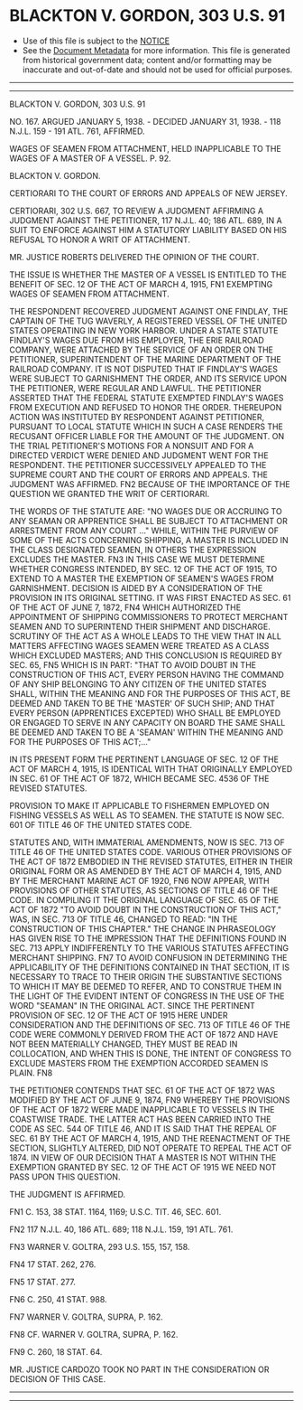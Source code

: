 ---
---

# BLACKTON V. GORDON, 303 U.S. 91

* Use of this file is subject to the [NOTICE](https://github.com/publicdocs/notice/blob/master/NOTICE)
* See the [Document Metadata](../../../) for more information.
  This file is generated from historical government data; content and/or formatting may be inaccurate and out-of-date and should not be used for official purposes.

----------
----------

BLACKTON V. GORDON, 303 U.S. 91

NO. 167.  ARGUED JANUARY 5, 1938.  - DECIDED JANUARY 31, 1938.  - 118 N.J.L. 159 -  191 ATL. 761, AFFIRMED.

WAGES OF SEAMEN FROM ATTACHMENT, HELD INAPPLICABLE TO THE WAGES OF A MASTER OF A VESSEL.  P. 92.

BLACKTON V. GORDON.

CERTIORARI TO THE COURT OF ERRORS AND APPEALS OF NEW JERSEY.

CERTIORARI, 302 U.S. 667, TO REVIEW A JUDGMENT AFFIRMING A JUDGMENT AGAINST THE PETITIONER, 117 N.J.L. 40; 186 ATL. 689, IN A SUIT TO ENFORCE AGAINST HIM A STATUTORY LIABILITY BASED ON HIS REFUSAL TO HONOR A WRIT OF ATTACHMENT.

MR. JUSTICE ROBERTS DELIVERED THE OPINION OF THE COURT.

THE ISSUE IS WHETHER THE MASTER OF A VESSEL IS ENTITLED TO THE BENEFIT OF SEC. 12 OF THE ACT OF MARCH 4, 1915,  FN1  EXEMPTING WAGES OF SEAMEN FROM ATTACHMENT.

THE RESPONDENT RECOVERED JUDGMENT AGAINST ONE FINDLAY, THE CAPTAIN OF THE TUG WAVERLY, A REGISTERED VESSEL OF THE UNITED STATES OPERATING IN NEW YORK HARBOR.  UNDER A STATE STATUTE FINDLAY'S WAGES DUE FROM HIS EMPLOYER, THE ERIE RAILROAD COMPANY, WERE ATTACHED BY THE SERVICE OF AN ORDER ON THE PETITIONER, SUPERINTENDENT OF THE MARINE DEPARTMENT OF THE RAILROAD COMPANY.  IT IS NOT DISPUTED THAT IF FINDLAY'S WAGES WERE SUBJECT TO GARNISHMENT THE ORDER, AND ITS SERVICE UPON THE PETITIONER, WERE REGULAR AND LAWFUL.  THE PETITIONER ASSERTED THAT THE FEDERAL STATUTE EXEMPTED FINDLAY'S WAGES FROM EXECUTION AND REFUSED TO HONOR THE ORDER.  THEREUPON ACTION WAS INSTITUTED BY RESPONDENT AGAINST PETITIONER, PURSUANT TO LOCAL STATUTE WHICH IN SUCH A CASE RENDERS THE RECUSANT OFFICER LIABLE FOR THE AMOUNT OF THE JUDGMENT.  ON THE TRIAL PETITIONER'S MOTIONS FOR A NONSUIT AND FOR A DIRECTED VERDICT WERE DENIED AND JUDGMENT WENT FOR THE RESPONDENT.  THE PETITIONER SUCCESSIVELY APPEALED TO THE SUPREME COURT AND THE COURT OF ERRORS AND APPEALS.  THE JUDGMENT WAS AFFIRMED.  FN2  BECAUSE OF THE IMPORTANCE OF THE QUESTION WE GRANTED THE WRIT OF CERTIORARI.

THE WORDS OF THE STATUTE ARE:  "NO WAGES DUE OR ACCRUING TO ANY SEAMAN OR APPRENTICE SHALL BE SUBJECT TO ATTACHMENT OR ARRESTMENT FROM ANY COURT  ..."  WHILE, WITHIN THE PURVIEW OF SOME OF THE ACTS CONCERNING SHIPPING, A MASTER IS INCLUDED IN THE CLASS DESIGNATED SEAMEN, IN OTHERS THE EXPRESSION EXCLUDES THE MASTER.  FN3  IN THIS CASE WE MUST DETERMINE WHETHER CONGRESS INTENDED, BY SEC. 12 OF THE ACT OF 1915, TO EXTEND TO A MASTER THE EXEMPTION OF SEAMEN'S WAGES FROM GARNISHMENT.  DECISION IS AIDED BY A CONSIDERATION OF THE PROVISION IN ITS ORIGINAL SETTING.  IT WAS FIRST ENACTED AS SEC. 61 OF THE ACT OF JUNE 7, 1872,  FN4  WHICH AUTHORIZED THE APPOINTMENT OF SHIPPING COMMISSIONERS TO PROTECT MERCHANT SEAMEN AND TO SUPERINTEND THEIR SHIPMENT AND DISCHARGE.  SCRUTINY OF THE ACT AS A WHOLE LEADS TO THE VIEW THAT IN ALL MATTERS AFFECTING WAGES SEAMEN WERE TREATED AS A CLASS WHICH EXCLUDED MASTERS; AND THIS CONCLUSION IS REQUIRED BY SEC. 65, FN5 WHICH IS IN PART:  "THAT TO AVOID DOUBT IN THE CONSTRUCTION OF THIS ACT, EVERY PERSON HAVING THE COMMAND OF ANY SHIP BELONGING TO ANY CITIZEN OF THE UNITED STATES SHALL, WITHIN THE MEANING AND FOR THE PURPOSES OF THIS ACT, BE DEEMED AND TAKEN TO BE THE 'MASTER' OF SUCH SHIP; AND THAT EVERY PERSON (APPRENTICES EXCEPTED) WHO SHALL BE EMPLOYED OR ENGAGED TO SERVE IN ANY CAPACITY ON BOARD THE SAME SHALL BE DEEMED AND TAKEN TO BE A 'SEAMAN' WITHIN THE MEANING AND FOR THE PURPOSES OF THIS ACT;..."

IN ITS PRESENT FORM THE PERTINENT LANGUAGE OF SEC. 12 OF THE ACT OF MARCH 4, 1915, IS IDENTICAL WITH THAT ORIGINALLY EMPLOYED IN SEC. 61 OF THE ACT OF 1872, WHICH BECAME SEC. 4536 OF THE REVISED STATUTES.

PROVISION TO MAKE IT APPLICABLE TO FISHERMEN EMPLOYED ON FISHING VESSELS AS WELL AS TO SEAMEN.  THE STATUTE IS NOW SEC. 601 OF TITLE 46 OF THE UNITED STATES CODE.

STATUTES AND, WITH IMMATERIAL AMENDMENTS, NOW IS SEC. 713 OF TITLE 46 OF THE UNITED STATES CODE.  VARIOUS OTHER PROVISIONS OF THE ACT OF 1872 EMBODIED IN THE REVISED STATUTES, EITHER IN THEIR ORIGINAL FORM OR AS AMENDED BY THE ACT OF MARCH 4, 1915, AND BY THE MERCHANT MARINE ACT OF 1920,  FN6  NOW APPEAR, WITH PROVISIONS OF OTHER STATUTES, AS SECTIONS OF TITLE 46 OF THE CODE.  IN COMPILING IT THE ORIGINAL LANGUAGE OF SEC. 65 OF THE ACT OF 1872 "TO AVOID DOUBT IN THE CONSTRUCTION OF THIS ACT," WAS, IN SEC. 713 OF TITLE 46, CHANGED TO READ:  "IN THE CONSTRUCTION OF THIS CHAPTER."  THE CHANGE IN PHRASEOLOGY HAS GIVEN RISE TO THE IMPRESSION THAT THE DEFINITIONS FOUND IN SEC. 713 APPLY INDIFFERENTLY TO THE VARIOUS STATUTES AFFECTING MERCHANT SHIPPING.  FN7  TO AVOID CONFUSION IN DETERMINING THE APPLICABILITY OF THE DEFINITIONS CONTAINED IN THAT SECTION, IT IS NECESSARY TO TRACE TO THEIR ORIGIN THE SUBSTANTIVE SECTIONS TO WHICH IT MAY BE DEEMED TO REFER, AND TO CONSTRUE THEM IN THE LIGHT OF THE EVIDENT INTENT OF CONGRESS IN THE USE OF THE WORD "SEAMAN" IN THE ORIGINAL ACT.  SINCE THE PERTINENT PROVISION OF SEC. 12 OF THE ACT OF 1915 HERE UNDER CONSIDERATION AND THE DEFINITIONS OF SEC. 713 OF TITLE 46 OF THE CODE WERE COMMONLY DERIVED FROM THE ACT OF 1872 AND HAVE NOT BEEN MATERIALLY CHANGED, THEY MUST BE READ IN COLLOCATION, AND WHEN THIS IS DONE, THE INTENT OF CONGRESS TO EXCLUDE MASTERS FROM THE EXEMPTION ACCORDED SEAMEN IS PLAIN.  FN8

THE PETITIONER CONTENDS THAT SEC. 61 OF THE ACT OF 1872 WAS MODIFIED BY THE ACT OF JUNE 9, 1874, FN9  WHEREBY THE PROVISIONS OF THE ACT OF 1872 WERE MADE INAPPLICABLE TO VESSELS IN THE COASTWISE TRADE.  THE LATTER ACT HAS BEEN CARRIED INTO THE CODE AS SEC. 544 OF TITLE 46, AND IT IS SAID THAT THE REPEAL OF SEC. 61 BY THE ACT OF MARCH 4, 1915, AND THE REENACTMENT OF THE SECTION, SLIGHTLY ALTERED, DID NOT OPERATE TO REPEAL THE ACT OF 1874.  IN VIEW OF OUR DECISION THAT A MASTER IS NOT WITHIN THE EXEMPTION GRANTED BY SEC. 12 OF THE ACT OF 1915 WE NEED NOT PASS UPON THIS QUESTION.

THE JUDGMENT IS AFFIRMED.

FN1  C. 153, 38 STAT. 1164, 1169; U.S.C. TIT. 46, SEC. 601.

FN2  117 N.J.L. 40, 186 ATL. 689; 118 N.J.L. 159, 191 ATL. 761.

FN3  WARNER V. GOLTRA, 293 U.S. 155, 157, 158.

FN4  17 STAT. 262, 276.

FN5  17 STAT. 277.

FN6  C. 250, 41 STAT. 988.

FN7  WARNER V. GOLTRA, SUPRA, P. 162.

FN8  CF. WARNER V. GOLTRA, SUPRA, P. 162.

FN9  C. 260, 18 STAT. 64.

MR. JUSTICE CARDOZO TOOK NO PART IN THE CONSIDERATION OR DECISION OF THIS CASE.


----------
----------

